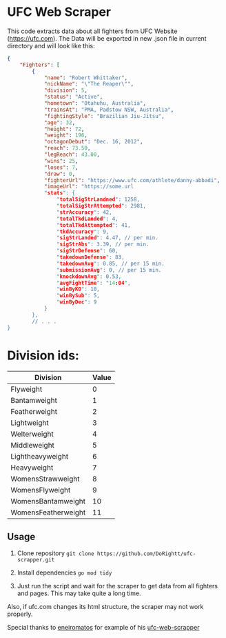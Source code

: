 # UFC Web Scraper

This code extracts data about all fighters from UFC Website (https://ufc.com). The Data will be exported in new .json file in current directory and will look like this:

```JSON
{
    "Fighters": [
        {
            "name": "Robert Whittaker",
            "nickName": "\"The Reaper\"",
            "division": 5,
            "status": "Active",
            "hometown": "Otahuhu, Australia",
            "trainsAt": "PMA, Padstow NSW, Australia",
            "fightingStyle": "Brazilian Jiu-Jitsu",
            "age": 32,
            "height": 72,
            "weight": 196,
            "octagonDebut": "Dec. 16, 2012",
            "reach": 73.50,
            "legReach": 43.00,
            "wins": 25,
            "loses": 7,
            "draw": 0,
            "fighterUrl": "https://www.ufc.com/athlete/danny-abbadi",
            "imageUrl": "https://some.url
            "stats": {
                "totalSigStrLandned": 1258,
                "totalSigStrAttempted": 2981,
                "strAccuracy": 42,
                "totalTkdLanded": 4,
                "totalTkdAttempted": 41,
                "tkdAccuracy": 9,
                "sigStrLanded": 4.47, // per min.
                "sigStrAbs": 3.39, // per min.
                "sigStrDefense": 60,
                "takedownDefense": 83,
                "takedownAvg": 0.85, // per 15 min.
                "submissionAvg": 0, // per 15 min.
                "knockdownAvg": 0.53,
                "avgFightTime": "14:04",
                "winByKO": 10,
                "winBySub": 5,
                "winByDec": 9
            }
        },
        // . . .
}
```

# Division ids:

| Division            | Value |
| ------------------- | ----- |
| Flyweight           | 0     |
| Bantamweight        | 1     |
| Featherweight       | 2     |
| Lightweight         | 3     |
| Welterweight        | 4     |
| Middleweight        | 5     |
| Lightheavyweight    | 6     |
| Heavyweight         | 7     |
| WomensStrawweight   | 8     |
| WomensFlyweight     | 9     |
| WomensBantamweight  | 10    |
| WomensFeatherweight | 11    |

## Usage

1. Clone repository
   `git clone https://github.com/DoRightt/ufc-scrapper.git`

2. Install dependencies
   `go mod tidy`

3. Just run the script and wait for the scraper to get data from all fighters and pages. This may take quite a long time.

Also, if ufc.com changes its html structure, the scraper may not work properly.

Special thanks to [eneiromatos](https://github.com/eneiromatos) for example of his [ufc-web-scrapper](https://github.com/eneiromatos/UFC-Fighters-Scraper)
